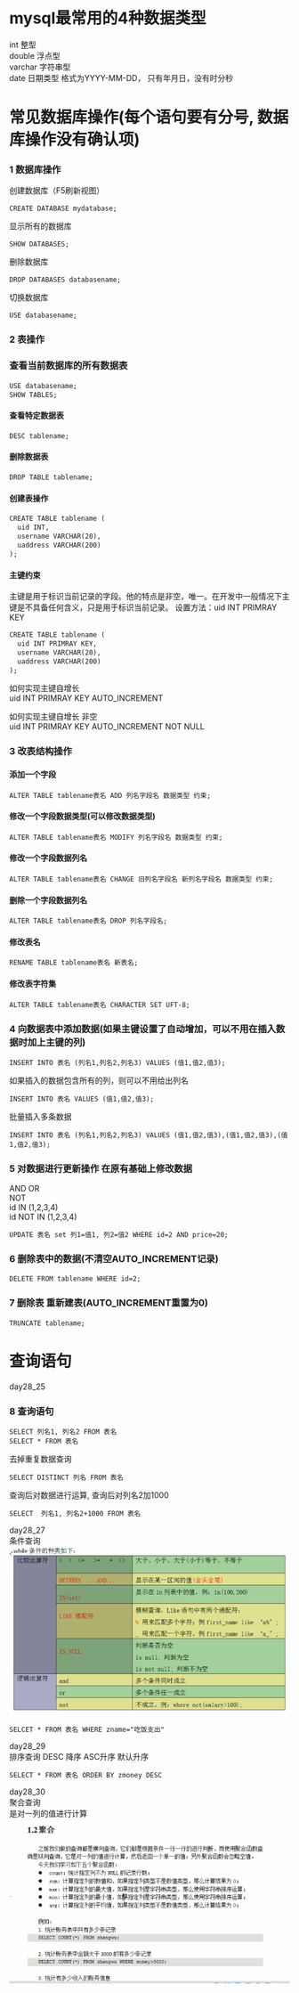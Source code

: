 # mysql最常用的4种数据类型
int 整型  
double 浮点型  
varchar 字符串型  
date 日期类型 格式为YYYY-MM-DD， 只有年月日，没有时分秒  

# 常见数据库操作(每个语句要有分号, 数据库操作没有确认项)
### 1 数据库操作
创建数据库（F5刷新视图）  
```
CREATE DATABASE mydatabase;
```  
显示所有的数据库  
```
SHOW DATABASES;
```
删除数据库  
```
DROP DATABASES databasename;
```
切换数据库  
```
USE databasename;
```

### 2 表操作
### 查看当前数据库的所有数据表
```
USE databasename;
SHOW TABLES;
```

#### 查看特定数据表
```
DESC tablename;
```

#### 删除数据表
```
DROP TABLE tablename;
```

#### 创建表操作  
```
CREATE TABLE tablename (
  uid INT,
  username VARCHAR(20),
  uaddress VARCHAR(200)
);
```
#### 主键约束  
主键是用于标识当前记录的字段。他的特点是非空，唯一。在开发中一般情况下主键是不具备任何含义，只是用于标识当前记录。
设置方法：uid INT PRIMRAY KEY
```
CREATE TABLE tablename (
  uid INT PRIMRAY KEY,
  username VARCHAR(20),
  uaddress VARCHAR(200)
);
```
如何实现主键自增长  
uid INT PRIMRAY KEY AUTO_INCREMENT  

如何实现主键自增长 非空    
uid INT PRIMRAY KEY AUTO_INCREMENT NOT NULL

### 3 改表结构操作 
#### 添加一个字段
```
ALTER TABLE tablename表名 ADD 列名字段名 数据类型 约束; 
```   

#### 修改一个字段数据类型(可以修改数据类型)
```
ALTER TABLE tablename表名 MODIFY 列名字段名 数据类型 约束; 
```   

#### 修改一个字段数据列名
```
ALTER TABLE tablename表名 CHANGE 旧列名字段名 新列名字段名 数据类型 约束; 
``` 

#### 删除一个字段数据列名
```
ALTER TABLE tablename表名 DROP 列名字段名; 
``` 

#### 修改表名
```
RENAME TABLE tablename表名 新表名; 
``` 

#### 修改表字符集
```
ALTER TABLE tablename表名 CHARACTER SET UFT-8; 
``` 

### 4 向数据表中添加数据(如果主键设置了自动增加，可以不用在插入数据时加上主键的列)  
```
INSERT INTO 表名 (列名1,列名2,列名3) VALUES (值1,值2,值3);
```

如果插入的数据包含所有的列，则可以不用给出列名
```
INSERT INTO 表名 VALUES (值1,值2,值3);
```

批量插入多条数据  
```
INSERT INTO 表名 (列名1,列名2,列名3) VALUES (值1,值2,值3),(值1,值2,值3),(值1,值2,值3);
```

### 5 对数据进行更新操作 在原有基础上修改数据  
AND 
OR  
NOT  
id IN (1,2,3,4)    
id NOT IN (1,2,3,4)    
```
UPDATE 表名 set 列1=值1, 列2=值2 WHERE id=2 AND price=20;
```

### 6 删除表中的数据(不清空AUTO_INCREMENT记录)   
```
DELETE FROM tablename WHERE id=2;
```

### 7 删除表 重新建表(AUTO_INCREMENT重置为0)  
```
TRUNCATE tablename;
```

# 查询语句
day28_25
### 8 查询语句
```
SELECT 列名1, 列名2 FROM 表名
SELECT * FROM 表名
```
去掉重复数据查询  
```
SELECT DISTINCT 列名 FROM 表名
``` 
查询后对数据进行运算, 查询后对列名2加1000
```
SELECT  列名1, 列名2+1000 FROM 表名
```
day28_27  
条件查询  
![avatar](/img/条件查询.png)  
```
SELCET * FROM 表名 WHERE zname="吃饭支出"
```
day28_29  
排序查询 DESC 降序 ASC升序 默认升序    
```
SELECT * FROM 表名 ORDER BY zmoney DESC
```
day28_30  
聚合查询  
是对一列的值进行计算  
![avatar](/img/聚合.png)  
